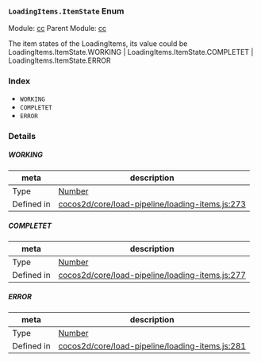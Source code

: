 ### `LoadingItems.ItemState` Enum



Module: [cc](../modules/cc.md)
Parent Module: [cc](../modules/cc.md)


The item states of the LoadingItems, its value could be LoadingItems.ItemState.WORKING | LoadingItems.ItemState.COMPLETET | LoadingItems.ItemState.ERROR


### Index
  - `WORKING`
  - `COMPLETET`
  - `ERROR`

### Details


##### WORKING

> 

| meta | description |
|------|-------------|
| Type | <a href="https://developer.mozilla.org/en/JavaScript/Reference/Global_Objects/Number" class="crosslink external" target="_blank">Number</a> |
| Defined in | [cocos2d/core/load-pipeline/loading-items.js:273](https://github.com/cocos-creator/engine/blob/8bf4522a6d43b53258219983aabd728909ce24ca/cocos2d/core/load-pipeline/loading-items.js#L273) |



##### COMPLETET

> 

| meta | description |
|------|-------------|
| Type | <a href="https://developer.mozilla.org/en/JavaScript/Reference/Global_Objects/Number" class="crosslink external" target="_blank">Number</a> |
| Defined in | [cocos2d/core/load-pipeline/loading-items.js:277](https://github.com/cocos-creator/engine/blob/8bf4522a6d43b53258219983aabd728909ce24ca/cocos2d/core/load-pipeline/loading-items.js#L277) |



##### ERROR

> 

| meta | description |
|------|-------------|
| Type | <a href="https://developer.mozilla.org/en/JavaScript/Reference/Global_Objects/Number" class="crosslink external" target="_blank">Number</a> |
| Defined in | [cocos2d/core/load-pipeline/loading-items.js:281](https://github.com/cocos-creator/engine/blob/8bf4522a6d43b53258219983aabd728909ce24ca/cocos2d/core/load-pipeline/loading-items.js#L281) |


